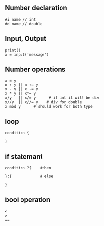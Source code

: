 ## Number declaration 
```
#i name // int
#d name // double

```

## Input, Output
```
print()
x = input('message')
```

## Number operations
```
x = y
x + y || x += y
x - y || x -= y
x * y || x*= y
x/y   || x/= y      # if int it will be div
x//y  || x//= y    # div for double
x mod y      # should work for both type

```
## loop
```
condition {

}    
```
## if statemant
```
condition ?{    #then

}:{             # else

}
```
## bool operation
```
<
>
==
```

